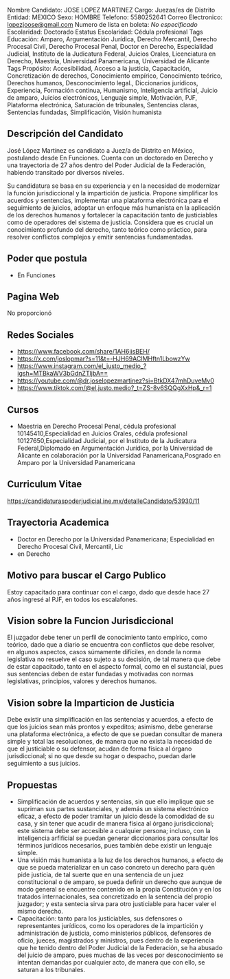 Nombre Candidato: JOSE LOPEZ MARTINEZ
Cargo: Juezas/es de Distrito
Entidad: MEXICO
Sexo: HOMBRE
Telefono: 5580252641
Correo Electronico: lopezjoose@gmail.com
Numero de lista en boleta: *No especificado*
Escolaridad: Doctorado
Estatus Escolaridad: Cédula profesional
Tags Educación: Amparo, Argumentación Jurídica, Derecho Mercantil, Derecho Procesal Civil, Derecho Procesal Penal, Doctor en Derecho, Especialidad Judicial, Instituto de la Judicatura Federal, Juicios Orales, Licenciatura en Derecho, Maestría, Universidad Panamericana, Universidad de Alicante
Tags Propósito: Accesibilidad, Acceso a la justicia, Capacitación, Concretización de derechos, Conocimiento empírico, Conocimiento teórico, Derechos humanos, Desconocimiento legal., Diccionarios jurídicos, Experiencia, Formación continua, Humanismo, Inteligencia artificial, Juicio de amparo, Juicios electrónicos, Lenguaje simple, Motivación, PJF, Plataforma electrónica, Saturación de tribunales, Sentencias claras, Sentencias fundadas, Simplificación, Visión humanista


## Descripción del Candidato 

José López Martínez es candidato a Juez/a de Distrito en México, postulando desde En Funciones. Cuenta con un doctorado en Derecho y una trayectoria de 27 años dentro del Poder Judicial de la Federación, habiendo transitado por diversos niveles.

Su candidatura se basa en su experiencia y en la necesidad de modernizar la función jurisdiccional y la impartición de justicia. Propone simplificar los acuerdos y sentencias, implementar una plataforma electrónica para el seguimiento de juicios, adoptar un enfoque más humanista en la aplicación de los derechos humanos y fortalecer la capacitación tanto de justiciables como de operadores del sistema de justicia. Considera que es crucial un conocimiento profundo del derecho, tanto teórico como práctico, para resolver conflictos complejos y emitir sentencias fundamentadas.


## Poder que postula

- En Funciones


## Pagina Web

No proporcionó


## Redes Sociales

- https://www.facebook.com/share/1AH6jisBEH/
- https://x.com/joslopmar?s=11&t=-HJH69ACIMHftn1LbowzYw
- https://www.instagram.com/el_justo_medio_?igsh=MTBkaWV3bGdnZTljbA==
- https://youtube.com/@dr.joselopezmartinez?si=BtkDX47mhDuveMv0
- https://www.tiktok.com/@el.justo.medio?_t=ZS-8v6SQQgXxHp&_r=1


## Cursos

- Maestria en Derecho Procesal Penal, cédula profesional 10145410,Especialidad en Juicios Orales, cédula profesional 10127650,Especialidad Judicial, por el Instituto de la Judicatura Federal,Diplomado en Argumentación Jurídica, por la Universidad de Alicante en colaboración por la Universidad Panamericana,Posgrado en Amparo por la Universidad Panamericana


## Curriculum Vitae

https://candidaturaspoderjudicial.ine.mx/detalleCandidato/53930/11


## Trayectoria Academica

- Doctor en Derecho por la Universidad Panamericana; Especialidad en Derecho Procesal Civil, Mercantil, Lic
- en Derecho


## Motivo para buscar el Cargo Publico

Estoy capacitado para continuar con el cargo, dado que desde hace 27 años ingresé al PJF, en todos los escalafones.


## Vision sobre la Funcion Jurisdiccional

El juzgador debe tener un perfil de conocimiento tanto empírico, como teórico, dado que a diario se encuentra con conflictos que debe resolver, en algunos aspectos, casos súmamente difíciles, en donde la norma legislativa no resuelve el caso sujeto a su decisión, de tal manera que debe de estar capacitado, tanto en el aspecto formal, como en el sustancial, pues sus sentencias deben de estar fundadas y motivadas con normas legislativas, principios, valores y derechos humanos.


## Vision sobre la Imparticion de Justicia

Debe existir una simplificación en las sentencias y acuerdos, a efecto de que los juicios sean más prontos y expeditos; asimismo, debe generarse una plataforma electrónica, a efecto de que se puedan consultar de manera simple y total las resoluciones, de manera que no exista la necesidad de que el justiciable o su defensor, acudan de forma física al órgano jurisdiccional; si no que desde su hogar o despacho, puedan darle seguimiento a sus juicios.


## Propuestas

- Simplificación de acuerdos y sentencias, sin que ello implique que se supriman sus partes sustanciales, y además un sistema electrónico eficaz, a efecto de poder tramitar un juicio desde la comodidad de su casa, y sin tener que acudir de manera física al órgano jurisdiccional; este sistema debe ser accesible a cualquier persona; incluso, con la inteligencia arfificial se puedan generar diccionarios para consultar los términos jurídicos necesarios, pues también debe existir un lenguaje simple.
- Una visión más humanista a la luz de los derechos humanos, a efecto de que se pueda materializar en un caso concreto un derecho para quén pide justicia, de tal suerte que en una sentencia de un juez constitucional o de amparo, se pueda definir un derecho que aunque de modo general se encuentre contenido en la propia Constitución y en los tratados internacionales, sea concretizado en la sentencia del propio juzgador; y esta sentecia sirva para otro justiciable para hacer valer el mismo derecho.
- Capacitación: tanto para los justiciables, sus defensores o representantes jurídicos, como los operadores de la impartición y administración de justicia, como ministerios públicos, defensores de oficio, jueces, magistrados y ministros, pues dentro de la experiencia que he tenido dentro del Poder Judicial de la Federación, se ha abusado del juicio de amparo, pues muchas de las veces por desconocimiento se intentan demandas por cualquier acto, de manera que con ello, se saturan a los tribunales.


